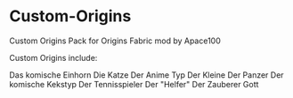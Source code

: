 # Custom-Origins
Custom Origins Pack for Origins Fabric mod by Apace100

Custom Origins include:

Das komische Einhorn
Die Katze
Der Anime Typ
Der Kleine
Der Panzer
Der komische Kekstyp
Der Tennisspieler
Der "Helfer"
Der Zauberer
Gott

